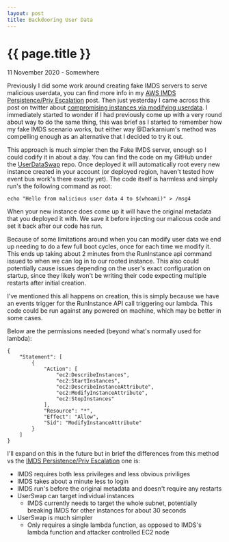 ```yaml
---
layout: post
title: Backdooring User Data
---
```


{{ page.title }}
================

<p class="meta">11 November 2020 - Somewhere</p>

Previously I did some work around creating fake IMDS servers to serve malicious userdata, you can find more info in my [AWS IMDS Persistence/Priv Escalation](https://blog.ryanjarv.sh/2020/10/19/imds-persistence.html) post. Then just yesterday I came across this post on twitter about [compromising instances via modifying userdata](https://twitter.com/Darkarnium/status/1065600704134475776?s=20). I immediately started to wonder if I had previously come up with a very round about way to do the same thing, this was brief as I started to remember how my fake IMDS scenario works, but either way @Darkarnium's method was compelling enough as an alternative that I decided to try it out.

This approach is much simpler then the Fake IMDS server, enough so I could codify it in about a day. You can find the code on my GitHub under the [UserDataSwap](https://github.com/RyanJarv/UserDataSwap) repo. Once deployed it will automatically root every new instance created in your account (or deployed region, haven't tested how event bus work's there exactly yet). The code itself is harmless and simply run's the following command as root:

```
echo "Hello from malicious user data 4 to $(whoami)" > /msg4
```

When your new instance does come up it will have the original metadata that you deployed it with. We save it before injecting our malicous code and set it back after our code has run.

Because of some limitations around when you can modify user data we end up needing to do a few full boot cycles, once for each time we modify it. This ends up taking about 2 minutes from the RunInstance api command issued to when we can log in to our rooted instance. This also could potentially cause issues depending on the user's exact configuration on startup, since they likely won't be writing their code expecting multiple restarts after initial creation.

I've mentioned this all happens on creation, this is simply because we have an events trigger for the RunInstance API call triggering our lambda. This code could be run against any powered on machine, which may be better in some cases.

Below are the permissions needed (beyond what's normally used for lambda):

```
{
    "Statement": [
        {
            "Action": [
                "ec2:DescribeInstances",
                "ec2:StartInstances",
                "ec2:DescribeInstanceAttribute",
                "ec2:ModifyInstanceAttribute",
                "ec2:StopInstances"
            ],
            "Resource": "*",
            "Effect": "Allow",
            "Sid": "ModifyInstanceAttribute"
        }
    ]
}
```

I'll expand on this in the future but in brief the differences from this method vs the [IMDS Persistence/Priv Escalation](https://blog.ryanjarv.sh/2020/10/19/imds-persistence.html) one is:
* IMDS requires both less privileges and less obvious priviliges
* IMDS takes about a minute less to login
* IMDS run's before the original metadata and doesn't require any restarts  
* UserSwap can target individual instances
  * IMDS currently needs to target the whole subnet, potentially breaking IMDS for other instances for about 30 seconds
* UserSwap is much simpler
  * Only requires a single lambda function, as opposed to IMDS's lambda function and attacker controlled EC2 node
